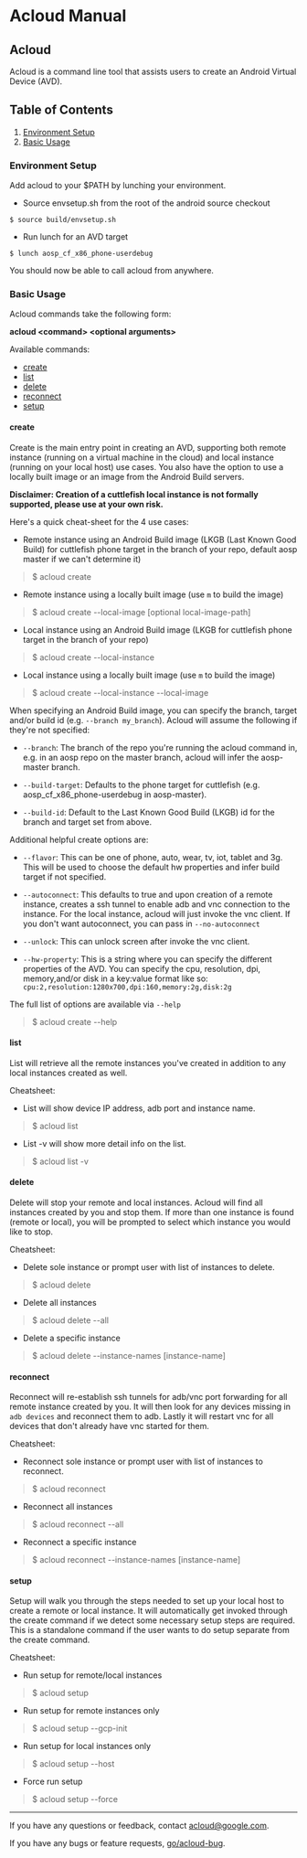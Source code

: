 # **Acloud Manual**

## **Acloud**

Acloud is a command line tool that assists users to create an Android Virtual
Device (AVD).

## **Table of Contents**

1. [Environment Setup](#Environment-Setup)
2. [Basic Usage](#Basic-Usage)

### **Environment Setup**

Add acloud to your $PATH by lunching your environment.

* Source envsetup.sh from the root of the android source checkout

```
$ source build/envsetup.sh
```

* Run lunch for an AVD target

```
$ lunch aosp_cf_x86_phone-userdebug
```


You should now be able to call acloud from anywhere.

### **Basic Usage**

Acloud commands take the following form:

**acloud &lt;command&gt; &lt;optional arguments&gt;**

Available commands:

* [create](#create)
* [list](#list)
* [delete](#delete)
* [reconnect](#reconnect)
* [setup](#setup)

#### **create**

Create is the main entry point in creating an AVD, supporting both remote
instance (running on a virtual machine in the cloud) and local instance
(running on your local host) use cases. You also have the option to use
a locally built image or an image from the Android Build servers.

**Disclaimer: Creation of a cuttlefish local instance is not formally supported, please use at your own risk.**

Here's a quick cheat-sheet for the 4 use cases:

* Remote instance using an Android Build image (LKGB (Last Known Good Build)
for cuttlefish phone target in the branch of your repo, default aosp master
if we can't determine it)

> $ acloud create

* Remote instance using a locally built image (use `m` to build the image)

> $ acloud create --local-image [optional local-image-path]

* Local instance using an Android Build image (LKGB for cuttlefish phone
target in the branch of your repo)

> $ acloud create --local-instance

* Local instance using a locally built image (use `m` to build the image)

> $ acloud create --local-instance --local-image

When specifying an Android Build image, you can specify the branch,
target and/or build id (e.g. `--branch my_branch`). Acloud will assume the
following if they're not specified:

* `--branch`: The branch of the repo you're running the acloud command in, e.g.
in an aosp repo on the master branch, acloud will infer the aosp-master branch.

* `--build-target`: Defaults to the phone target for cuttlefish (e.g.
aosp\_cf\_x86\_phone-userdebug in aosp-master).

* `--build-id`: Default to the Last Known Good Build (LKGB) id for the branch and
target set from above.

Additional helpful create options are:

* `--flavor`: This can be one of phone, auto, wear, tv, iot, tablet and 3g.
This will be used to choose the default hw properties and infer build target
if not specified.

* `--autoconnect`: This defaults to true and upon creation of a remote instance,
creates a ssh tunnel to enable adb and vnc connection to the instance. For the
local instance, acloud will just invoke the vnc client. If you don't want
autoconnect, you can pass in `--no-autoconnect`

* `--unlock`: This can unlock screen after invoke the vnc client.

* `--hw-property`: This is a string where you can specify the different
properties of the AVD. You can specify the cpu, resolution, dpi, memory,and/or
disk in a key:value format like so:
`cpu:2,resolution:1280x700,dpi:160,memory:2g,disk:2g`

The full list of options are available via `--help`

> $ acloud create --help

#### **list**

List will retrieve all the remote instances you've created in addition to
any local instances created as well.

Cheatsheet:

* List will show device IP address, adb port and instance name.

> $ acloud list

* List -v will show more detail info on the list.

> $ acloud list -v


#### **delete**

Delete will stop your remote and local instances. Acloud will find all
instances created by you and stop them. If more than one instance is found
(remote or local), you will be prompted to select which instance you would
like to stop.

Cheatsheet:

* Delete sole instance or prompt user with list of instances to delete.

> $ acloud delete

* Delete all instances

> $ acloud delete --all

* Delete a specific instance

> $ acloud delete --instance-names [instance-name]

#### **reconnect**

Reconnect will re-establish ssh tunnels for adb/vnc port forwarding for all
remote instance created by you. It will then look for any devices missing in
`adb devices` and reconnect them to adb. Lastly it will restart vnc for all
devices that don't already have vnc started for them.

Cheatsheet:

* Reconnect sole instance or prompt user with list of instances to reconnect.

> $ acloud reconnect

* Reconnect all instances

> $ acloud reconnect --all

* Reconnect a specific instance

> $ acloud reconnect --instance-names [instance-name]


#### **setup**

Setup will walk you through the steps needed to set up your local host to
create a remote or local instance. It will automatically get invoked through
the create command if we detect some necessary setup steps are required. This
is a standalone command if the user wants to do setup separate from the create
command.

Cheatsheet:

* Run setup for remote/local instances

> $ acloud setup

* Run setup for remote instances only

> $ acloud setup --gcp-init

* Run setup for local instances only

> $ acloud setup --host

* Force run setup

> $ acloud setup --force

* * *

If you have any questions or feedback, contact [acloud@google.com](mailto:acloud@google.com).

If you have any bugs or feature requests, [go/acloud-bug](http://go/acloud-bug).
